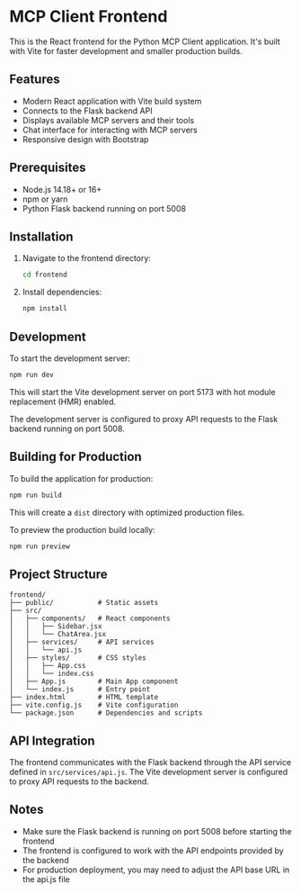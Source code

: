 # MCP Client Frontend

This is the React frontend for the Python MCP Client application. It's built with Vite for faster development and smaller production builds.

## Features

- Modern React application with Vite build system
- Connects to the Flask backend API
- Displays available MCP servers and their tools
- Chat interface for interacting with MCP servers
- Responsive design with Bootstrap

## Prerequisites

- Node.js 14.18+ or 16+
- npm or yarn
- Python Flask backend running on port 5008

## Installation

1. Navigate to the frontend directory:
   ```bash
   cd frontend
   ```

2. Install dependencies:
   ```bash
   npm install
   ```

## Development

To start the development server:

```bash
npm run dev
```

This will start the Vite development server on port 5173 with hot module replacement (HMR) enabled.

The development server is configured to proxy API requests to the Flask backend running on port 5008.

## Building for Production

To build the application for production:

```bash
npm run build
```

This will create a `dist` directory with optimized production files.

To preview the production build locally:

```bash
npm run preview
```

## Project Structure

```
frontend/
├── public/           # Static assets
├── src/
│   ├── components/   # React components
│   │   ├── Sidebar.jsx
│   │   └── ChatArea.jsx
│   ├── services/     # API services
│   │   └── api.js
│   ├── styles/       # CSS styles
│   │   ├── App.css
│   │   └── index.css
│   ├── App.js        # Main App component
│   └── index.js      # Entry point
├── index.html        # HTML template
├── vite.config.js    # Vite configuration
└── package.json      # Dependencies and scripts
```

## API Integration

The frontend communicates with the Flask backend through the API service defined in `src/services/api.js`. The Vite development server is configured to proxy API requests to the backend.

## Notes

- Make sure the Flask backend is running on port 5008 before starting the frontend
- The frontend is configured to work with the API endpoints provided by the backend
- For production deployment, you may need to adjust the API base URL in the api.js file
